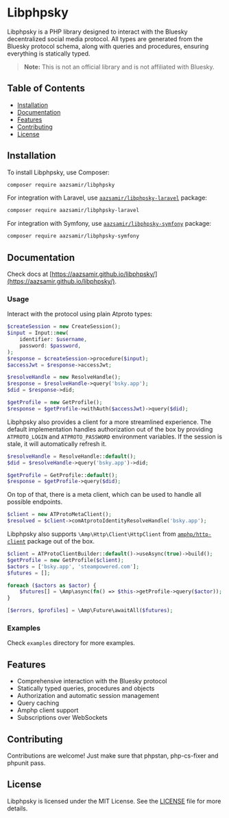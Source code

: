 # Libphpsky

Libphpsky is a PHP library designed to interact with the Bluesky decentralized social media protocol. All types are generated from the Bluesky protocol schema, along with queries and procedures, ensuring everything is statically typed.

> **Note:** This is not an official library and is not affiliated with Bluesky.

## Table of Contents

-   [Installation](#installation)
-   [Documentation](#documentation)
-   [Features](#features)
-   [Contributing](#contributing)
-   [License](#license)

## Installation

To install Libphpsky, use Composer:

```sh
composer require aazsamir/libphpsky
```

For integration with Laravel, use [`aazsamir/libphpsky-laravel`](https://github.com/aazsamir/libphpsky-laravel) package:

```sh
composer require aazsamir/libphpsky-laravel
```

For integration with Symfony, use [`aazsamir/libphpsky-symfony`](https://github.com/aazsamir/libphpsky-symfony) package:

```sh
composer require aazsamir/libphpsky-symfony
```

## Documentation

Check docs at [https://aazsamir.github.io/libphpsky/](https://aazsamir.github.io/libphpsky/).

### Usage

Interact with the protocol using plain Atproto types:

```php
$createSession = new CreateSession();
$input = Input::new(
    identifier: $username,
    password: $password,
);
$response = $createSession->procedure($input);
$accessJwt = $response->accessJwt;

$resolveHandle = new ResolveHandle();
$response = $resolveHandle->query('bsky.app');
$did = $response->did;

$getProfile = new GetProfile();
$response = $getProfile->withAuth($accessJwt)->query($did);
```

Libphpsky also provides a client for a more streamlined experience. The default implementation handles authorization out of the box by providing `ATPROTO_LOGIN` and `ATPROTO_PASSWORD` environment variables. If the session is stale, it will automatically refresh it.

```php
$resolveHandle = ResolveHandle::default();
$did = $resolveHandle->query('bsky.app')->did;

$getProfile = GetProfile::default();
$response = $getProfile->query($did);
```

On top of that, there is a meta client, which can be used to handle all possible endpoints.

```php
$client = new ATProtoMetaClient();
$resolved = $client->comAtprotoIdentityResolveHandle('bsky.app');
```

Libphpsky also supports `\Amp\Http\Client\HttpClient` from [`amphp/http-client`](https://github.com/amphp/http-client) package out of the box.

```php
$client = ATProtoClientBuilder::default()->useAsync(true)->build();
$getProfile = new GetProfile($client);
$actors = ['bsky.app', 'steampowered.com'];
$futures = [];

foreach ($actors as $actor) {
    $futures[] = \Amp\async(fn() => $this->getProfile->query($actor));
}

[$errors, $profiles] = \Amp\Future\awaitAll($futures);
```

### Examples

Check `examples` directory for more examples.

## Features

-   Comprehensive interaction with the Bluesky protocol
-   Statically typed queries, procedures and objects
-   Authorization and automatic session management
-   Query caching
-   Amphp client support
-   Subscriptions over WebSockets

## Contributing

Contributions are welcome! Just make sure that phpstan, php-cs-fixer and phpunit pass.

## License

Libphpsky is licensed under the MIT License. See the [LICENSE](LICENSE) file for more details.
